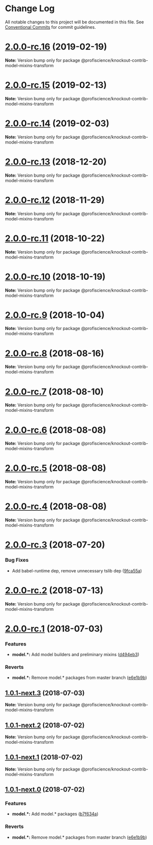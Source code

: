 # Change Log

All notable changes to this project will be documented in this file.
See [Conventional Commits](https://conventionalcommits.org) for commit guidelines.

# [2.0.0-rc.16](https://github.com/Profiscience/knockout-contrib/compare/@profiscience/knockout-contrib-model-mixins-transform@2.0.0-rc.15...@profiscience/knockout-contrib-model-mixins-transform@2.0.0-rc.16) (2019-02-19)

**Note:** Version bump only for package @profiscience/knockout-contrib-model-mixins-transform

# [2.0.0-rc.15](https://github.com/Profiscience/knockout-contrib/compare/@profiscience/knockout-contrib-model-mixins-transform@2.0.0-rc.14...@profiscience/knockout-contrib-model-mixins-transform@2.0.0-rc.15) (2019-02-13)

**Note:** Version bump only for package @profiscience/knockout-contrib-model-mixins-transform

# [2.0.0-rc.14](https://github.com/Profiscience/knockout-contrib/compare/@profiscience/knockout-contrib-model-mixins-transform@2.0.0-rc.13...@profiscience/knockout-contrib-model-mixins-transform@2.0.0-rc.14) (2019-02-03)

**Note:** Version bump only for package @profiscience/knockout-contrib-model-mixins-transform

# [2.0.0-rc.13](https://github.com/Profiscience/knockout-contrib/compare/@profiscience/knockout-contrib-model-mixins-transform@2.0.0-rc.12...@profiscience/knockout-contrib-model-mixins-transform@2.0.0-rc.13) (2018-12-20)

**Note:** Version bump only for package @profiscience/knockout-contrib-model-mixins-transform

# [2.0.0-rc.12](https://github.com/Profiscience/knockout-contrib/compare/@profiscience/knockout-contrib-model-mixins-transform@2.0.0-rc.11...@profiscience/knockout-contrib-model-mixins-transform@2.0.0-rc.12) (2018-11-29)

**Note:** Version bump only for package @profiscience/knockout-contrib-model-mixins-transform

# [2.0.0-rc.11](https://github.com/Profiscience/knockout-contrib/compare/@profiscience/knockout-contrib-model-mixins-transform@2.0.0-rc.10...@profiscience/knockout-contrib-model-mixins-transform@2.0.0-rc.11) (2018-10-22)

**Note:** Version bump only for package @profiscience/knockout-contrib-model-mixins-transform

# [2.0.0-rc.10](https://github.com/Profiscience/knockout-contrib/compare/@profiscience/knockout-contrib-model-mixins-transform@2.0.0-rc.9...@profiscience/knockout-contrib-model-mixins-transform@2.0.0-rc.10) (2018-10-19)

**Note:** Version bump only for package @profiscience/knockout-contrib-model-mixins-transform

<a name="2.0.0-rc.9"></a>

# [2.0.0-rc.9](https://github.com/Profiscience/knockout-contrib/compare/@profiscience/knockout-contrib-model-mixins-transform@2.0.0-rc.8...@profiscience/knockout-contrib-model-mixins-transform@2.0.0-rc.9) (2018-10-04)

**Note:** Version bump only for package @profiscience/knockout-contrib-model-mixins-transform

<a name="2.0.0-rc.8"></a>

# [2.0.0-rc.8](https://github.com/Profiscience/knockout-contrib/compare/@profiscience/knockout-contrib-model-mixins-transform@2.0.0-rc.7...@profiscience/knockout-contrib-model-mixins-transform@2.0.0-rc.8) (2018-08-16)

**Note:** Version bump only for package @profiscience/knockout-contrib-model-mixins-transform

<a name="2.0.0-rc.7"></a>

# [2.0.0-rc.7](https://github.com/Profiscience/knockout-contrib/compare/@profiscience/knockout-contrib-model-mixins-transform@2.0.0-rc.6...@profiscience/knockout-contrib-model-mixins-transform@2.0.0-rc.7) (2018-08-10)

**Note:** Version bump only for package @profiscience/knockout-contrib-model-mixins-transform

<a name="2.0.0-rc.6"></a>

# [2.0.0-rc.6](https://github.com/Profiscience/knockout-contrib/compare/@profiscience/knockout-contrib-model-mixins-transform@2.0.0-rc.5...@profiscience/knockout-contrib-model-mixins-transform@2.0.0-rc.6) (2018-08-08)

**Note:** Version bump only for package @profiscience/knockout-contrib-model-mixins-transform

<a name="2.0.0-rc.5"></a>

# [2.0.0-rc.5](https://github.com/Profiscience/knockout-contrib/compare/@profiscience/knockout-contrib-model-mixins-transform@2.0.0-rc.4...@profiscience/knockout-contrib-model-mixins-transform@2.0.0-rc.5) (2018-08-08)

**Note:** Version bump only for package @profiscience/knockout-contrib-model-mixins-transform

<a name="2.0.0-rc.4"></a>

# [2.0.0-rc.4](https://github.com/Profiscience/knockout-contrib/compare/@profiscience/knockout-contrib-model-mixins-transform@2.0.0-rc.3...@profiscience/knockout-contrib-model-mixins-transform@2.0.0-rc.4) (2018-08-08)

**Note:** Version bump only for package @profiscience/knockout-contrib-model-mixins-transform

<a name="2.0.0-rc.3"></a>

# [2.0.0-rc.3](https://github.com/Profiscience/knockout-contrib/compare/@profiscience/knockout-contrib-model-mixins-transform@2.0.0-rc.2...@profiscience/knockout-contrib-model-mixins-transform@2.0.0-rc.3) (2018-07-20)

### Bug Fixes

- Add babel-runtime dep, remove unnecessary tslib dep ([9fca55a](https://github.com/Profiscience/knockout-contrib/commit/9fca55a))

<a name="2.0.0-rc.2"></a>

# [2.0.0-rc.2](https://github.com/Profiscience/knockout-contrib/compare/@profiscience/knockout-contrib-model-mixins-transform@2.0.0-rc.1...@profiscience/knockout-contrib-model-mixins-transform@2.0.0-rc.2) (2018-07-13)

**Note:** Version bump only for package @profiscience/knockout-contrib-model-mixins-transform

<a name="2.0.0-rc.1"></a>

# [2.0.0-rc.1](https://github.com/Profiscience/knockout-contrib/compare/@profiscience/knockout-contrib-model-mixins-transform@0.0.19...@profiscience/knockout-contrib-model-mixins-transform@2.0.0-rc.1) (2018-07-03)

### Features

- **model.\*:** Add model builders and preliminary mixins ([d494eb3](https://github.com/Profiscience/knockout-contrib/commit/d494eb3))

### Reverts

- **model.\*:** Remove model.\* packages from master branch ([e6e1b9b](https://github.com/Profiscience/knockout-contrib/commit/e6e1b9b))

<a name="1.0.1-next.3"></a>

## [1.0.1-next.3](https://github.com/Profiscience/knockout-contrib/compare/@profiscience/knockout-contrib-model-mixins-transform@1.0.1-next.2...@profiscience/knockout-contrib-model-mixins-transform@1.0.1-next.3) (2018-07-03)

**Note:** Version bump only for package @profiscience/knockout-contrib-model-mixins-transform

<a name="1.0.1-next.2"></a>

## [1.0.1-next.2](https://github.com/Profiscience/knockout-contrib/compare/@profiscience/knockout-contrib-model-mixins-transform@1.0.1-next.1...@profiscience/knockout-contrib-model-mixins-transform@1.0.1-next.2) (2018-07-02)

**Note:** Version bump only for package @profiscience/knockout-contrib-model-mixins-transform

<a name="1.0.1-next.1"></a>

## [1.0.1-next.1](https://github.com/Profiscience/knockout-contrib/compare/@profiscience/knockout-contrib-model-mixins-transform@1.0.1-next.0...@profiscience/knockout-contrib-model-mixins-transform@1.0.1-next.1) (2018-07-02)

**Note:** Version bump only for package @profiscience/knockout-contrib-model-mixins-transform

<a name="1.0.1-next.0"></a>

## [1.0.1-next.0](https://github.com/Profiscience/knockout-contrib/compare/@profiscience/knockout-contrib-model-mixins-transform@0.0.19...@profiscience/knockout-contrib-model-mixins-transform@1.0.1-next.0) (2018-07-02)

### Features

- **model.\*:** Add model.\* packages ([b7f634a](https://github.com/Profiscience/knockout-contrib/commit/b7f634a))

### Reverts

- **model.\*:** Remove model.\* packages from master branch ([e6e1b9b](https://github.com/Profiscience/knockout-contrib/commit/e6e1b9b))
